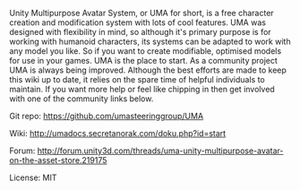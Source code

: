 

Unity Multipurpose Avatar System, or UMA for short, is a free character creation and modification system with lots of cool features. UMA was designed with flexibility in mind, so although it's primary purpose is for working with humanoid characters, its systems can be adapted to work with any model you like. So if you want to create modifiable, optimised models for use in your games. UMA is the place to start. As a community project UMA is always being improved. Although the best efforts are made to keep this wiki up to date, it relies on the spare time of helpful individuals to maintain. If you want more help or feel like chipping in then get involved with one of the community links below.


Git repo: https://github.com/umasteeringgroup/UMA

Wiki:     http://umadocs.secretanorak.com/doku.php?id=start

Forum:    http://forum.unity3d.com/threads/uma-unity-multipurpose-avatar-on-the-asset-store.219175

License:  MIT


